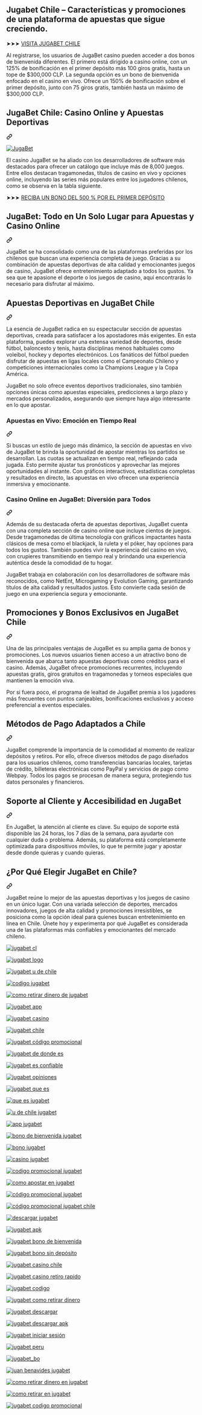 

<article class="markdown-body entry-content container-lg f5" itemprop="text"><p dir="auto"><h1>Jugabet Chile – Características y promociones de una plataforma de apuestas que sigue creciendo.</h1></p>
<p dir="auto">➤➤➤ <a href="https://track.jugar.live/f9908f08-29a9-4003-9034-fc51ab2601bb" rel="nofollow">VISITA JUGABET CHILE</a></p>
<p dir="auto">Al registrarse, los usuarios de JugaBet casino pueden acceder a dos bonos de bienvenida diferentes. El primero está dirigido a casino online, con un 125% de bonificación en el primer depósito más 100 giros gratis, hasta un tope de $300,000 CLP. La segunda opción es un bono de bienvenida enfocado en el casino en vivo. Ofrece un 150% de bonificación sobre el primer depósito, junto con 75 giros gratis, también hasta un máximo de $300,000 CLP.</p>
<div class="markdown-heading" dir="auto"><h1 class="heading-element" dir="auto">JugaBet Chile: Casino Online y Apuestas Deportivas</h1><a id="user-content-jugabet-chile-casino-online-y-apuestas-deportivas" class="anchor" aria-label="Permalink: JugaBet Chile: Casino Online y Apuestas Deportivas" href="#jugabet-chile-casino-online-y-apuestas-deportivas"><svg class="octicon octicon-link" viewBox="0 0 16 16" version="1.1" width="16" height="16" aria-hidden="true"><path d="m7.775 3.275 1.25-1.25a3.5 3.5 0 1 1 4.95 4.95l-2.5 2.5a3.5 3.5 0 0 1-4.95 0 .751.751 0 0 1 .018-1.042.751.751 0 0 1 1.042-.018 1.998 1.998 0 0 0 2.83 0l2.5-2.5a2.002 2.002 0 0 0-2.83-2.83l-1.25 1.25a.751.751 0 0 1-1.042-.018.751.751 0 0 1-.018-1.042Zm-4.69 9.64a1.998 1.998 0 0 0 2.83 0l1.25-1.25a.751.751 0 0 1 1.042.018.751.751 0 0 1 .018 1.042l-1.25 1.25a3.5 3.5 0 1 1-4.95-4.95l2.5-2.5a3.5 3.5 0 0 1 4.95 0 .751.751 0 0 1-.018 1.042.751.751 0 0 1-1.042.018 1.998 1.998 0 0 0-2.83 0l-2.5 2.5a1.998 1.998 0 0 0 0 2.83Z"></path></svg></a></div>
<p dir="auto"><a target="_blank" rel="noopener noreferrer nofollow" href="https://camo.githubusercontent.com/fcc8469dc21c6b2c08c0dc3dd5cdb6392cfd5d4ae96c96fa37c606014136f51c/68747470733a2f2f7473322e6d6d2e62696e672e6e65742f74683f713d4a7567614265742532304368696c65"><img src="https://camo.githubusercontent.com/fcc8469dc21c6b2c08c0dc3dd5cdb6392cfd5d4ae96c96fa37c606014136f51c/68747470733a2f2f7473322e6d6d2e62696e672e6e65742f74683f713d4a7567614265742532304368696c65" alt="JugaBet" data-canonical-src="https://ts2.mm.bing.net/th?q=JugaBet%20Chile" style="max-width: 100%;"></a></p>
<p dir="auto">El casino JugaBet se ha aliado con los desarrolladores de software más destacados para ofrecer un catálogo que incluye más de 8,000 juegos. Entre ellos destacan tragamonedas, títulos de casino en vivo y opciones online, incluyendo las series más populares entre los jugadores chilenos, como se observa en la tabla siguiente.</p>
<p dir="auto">➤➤➤ <a href="https://track.jugar.live/f9908f08-29a9-4003-9034-fc51ab2601bb" rel="nofollow">RECIBA UN BONO DEL 500 % POR EL PRIMER DEPÓSITO</a></p>
<div class="markdown-heading" dir="auto"><h2 class="heading-element" dir="auto">JugaBet: Todo en Un Solo Lugar para Apuestas y Casino Online</h2><a id="user-content-jugabet-todo-en-un-solo-lugar-para-apuestas-y-casino-online" class="anchor" aria-label="Permalink: JugaBet: Todo en Un Solo Lugar para Apuestas y Casino Online" href="#jugabet-todo-en-un-solo-lugar-para-apuestas-y-casino-online"><svg class="octicon octicon-link" viewBox="0 0 16 16" version="1.1" width="16" height="16" aria-hidden="true"><path d="m7.775 3.275 1.25-1.25a3.5 3.5 0 1 1 4.95 4.95l-2.5 2.5a3.5 3.5 0 0 1-4.95 0 .751.751 0 0 1 .018-1.042.751.751 0 0 1 1.042-.018 1.998 1.998 0 0 0 2.83 0l2.5-2.5a2.002 2.002 0 0 0-2.83-2.83l-1.25 1.25a.751.751 0 0 1-1.042-.018.751.751 0 0 1-.018-1.042Zm-4.69 9.64a1.998 1.998 0 0 0 2.83 0l1.25-1.25a.751.751 0 0 1 1.042.018.751.751 0 0 1 .018 1.042l-1.25 1.25a3.5 3.5 0 1 1-4.95-4.95l2.5-2.5a3.5 3.5 0 0 1 4.95 0 .751.751 0 0 1-.018 1.042.751.751 0 0 1-1.042.018 1.998 1.998 0 0 0-2.83 0l-2.5 2.5a1.998 1.998 0 0 0 0 2.83Z"></path></svg></a></div>
<p dir="auto">JugaBet se ha consolidado como una de las plataformas preferidas por los chilenos que buscan una experiencia completa de juego. Gracias a su combinación de apuestas deportivas de alta calidad y emocionantes juegos de casino, JugaBet ofrece entretenimiento adaptado a todos los gustos. Ya sea que te apasione el deporte o los juegos de casino, aquí encontrarás lo necesario para disfrutar al máximo.</p>
<div class="markdown-heading" dir="auto"><h2 class="heading-element" dir="auto">Apuestas Deportivas en JugaBet Chile</h2><a id="user-content-apuestas-deportivas-en-jugabet-chile" class="anchor" aria-label="Permalink: Apuestas Deportivas en JugaBet Chile" href="#apuestas-deportivas-en-jugabet-chile"><svg class="octicon octicon-link" viewBox="0 0 16 16" version="1.1" width="16" height="16" aria-hidden="true"><path d="m7.775 3.275 1.25-1.25a3.5 3.5 0 1 1 4.95 4.95l-2.5 2.5a3.5 3.5 0 0 1-4.95 0 .751.751 0 0 1 .018-1.042.751.751 0 0 1 1.042-.018 1.998 1.998 0 0 0 2.83 0l2.5-2.5a2.002 2.002 0 0 0-2.83-2.83l-1.25 1.25a.751.751 0 0 1-1.042-.018.751.751 0 0 1-.018-1.042Zm-4.69 9.64a1.998 1.998 0 0 0 2.83 0l1.25-1.25a.751.751 0 0 1 1.042.018.751.751 0 0 1 .018 1.042l-1.25 1.25a3.5 3.5 0 1 1-4.95-4.95l2.5-2.5a3.5 3.5 0 0 1 4.95 0 .751.751 0 0 1-.018 1.042.751.751 0 0 1-1.042.018 1.998 1.998 0 0 0-2.83 0l-2.5 2.5a1.998 1.998 0 0 0 0 2.83Z"></path></svg></a></div>
<p dir="auto">La esencia de JugaBet radica en su espectacular sección de apuestas deportivas, creada para satisfacer a los apostadores más exigentes. En esta plataforma, puedes explorar una extensa variedad de deportes, desde fútbol, baloncesto y tenis, hasta disciplinas menos habituales como voleibol, hockey y deportes electrónicos. Los fanáticos del fútbol pueden disfrutar de apuestas en ligas locales como el Campeonato Chileno y competiciones internacionales como la Champions League y la Copa América.</p>
<p dir="auto">JugaBet no solo ofrece eventos deportivos tradicionales, sino también opciones únicas como apuestas especiales, predicciones a largo plazo y mercados personalizados, asegurando que siempre haya algo interesante en lo que apostar.</p>
<div class="markdown-heading" dir="auto"><h3 class="heading-element" dir="auto">Apuestas en Vivo: Emoción en Tiempo Real</h3><a id="user-content-apuestas-en-vivo-emoción-en-tiempo-real" class="anchor" aria-label="Permalink: Apuestas en Vivo: Emoción en Tiempo Real" href="#apuestas-en-vivo-emoción-en-tiempo-real"><svg class="octicon octicon-link" viewBox="0 0 16 16" version="1.1" width="16" height="16" aria-hidden="true"><path d="m7.775 3.275 1.25-1.25a3.5 3.5 0 1 1 4.95 4.95l-2.5 2.5a3.5 3.5 0 0 1-4.95 0 .751.751 0 0 1 .018-1.042.751.751 0 0 1 1.042-.018 1.998 1.998 0 0 0 2.83 0l2.5-2.5a2.002 2.002 0 0 0-2.83-2.83l-1.25 1.25a.751.751 0 0 1-1.042-.018.751.751 0 0 1-.018-1.042Zm-4.69 9.64a1.998 1.998 0 0 0 2.83 0l1.25-1.25a.751.751 0 0 1 1.042.018.751.751 0 0 1 .018 1.042l-1.25 1.25a3.5 3.5 0 1 1-4.95-4.95l2.5-2.5a3.5 3.5 0 0 1 4.95 0 .751.751 0 0 1-.018 1.042.751.751 0 0 1-1.042.018 1.998 1.998 0 0 0-2.83 0l-2.5 2.5a1.998 1.998 0 0 0 0 2.83Z"></path></svg></a></div>
<p dir="auto">Si buscas un estilo de juego más dinámico, la sección de apuestas en vivo de JugaBet te brinda la oportunidad de apostar mientras los partidos se desarrollan. Las cuotas se actualizan en tiempo real, reflejando cada jugada. Esto permite ajustar tus pronósticos y aprovechar las mejores oportunidades al instante. Con gráficos interactivos, estadísticas completas y resultados en directo, las apuestas en vivo ofrecen una experiencia inmersiva y emocionante.</p>
<div class="markdown-heading" dir="auto"><h3 class="heading-element" dir="auto">Casino Online en JugaBet: Diversión para Todos</h3><a id="user-content-casino-online-en-jugabet-diversión-para-todos" class="anchor" aria-label="Permalink: Casino Online en JugaBet: Diversión para Todos" href="#casino-online-en-jugabet-diversión-para-todos"><svg class="octicon octicon-link" viewBox="0 0 16 16" version="1.1" width="16" height="16" aria-hidden="true"><path d="m7.775 3.275 1.25-1.25a3.5 3.5 0 1 1 4.95 4.95l-2.5 2.5a3.5 3.5 0 0 1-4.95 0 .751.751 0 0 1 .018-1.042.751.751 0 0 1 1.042-.018 1.998 1.998 0 0 0 2.83 0l2.5-2.5a2.002 2.002 0 0 0-2.83-2.83l-1.25 1.25a.751.751 0 0 1-1.042-.018.751.751 0 0 1-.018-1.042Zm-4.69 9.64a1.998 1.998 0 0 0 2.83 0l1.25-1.25a.751.751 0 0 1 1.042.018.751.751 0 0 1 .018 1.042l-1.25 1.25a3.5 3.5 0 1 1-4.95-4.95l2.5-2.5a3.5 3.5 0 0 1 4.95 0 .751.751 0 0 1-.018 1.042.751.751 0 0 1-1.042.018 1.998 1.998 0 0 0-2.83 0l-2.5 2.5a1.998 1.998 0 0 0 0 2.83Z"></path></svg></a></div>
<p dir="auto">Además de su destacada oferta de apuestas deportivas, JugaBet cuenta con una completa sección de casino online que incluye cientos de juegos. Desde tragamonedas de última tecnología con gráficos impactantes hasta clásicos de mesa como el blackjack, la ruleta y el póker, hay opciones para todos los gustos. También puedes vivir la experiencia del casino en vivo, con crupieres transmitiendo en tiempo real y brindando una experiencia auténtica desde la comodidad de tu hogar.</p>
<p dir="auto">JugaBet trabaja en colaboración con los desarrolladores de software más reconocidos, como NetEnt, Microgaming y Evolution Gaming, garantizando títulos de alta calidad y resultados justos. Esto convierte cada sesión de juego en una experiencia segura y emocionante.</p>
<div class="markdown-heading" dir="auto"><h2 class="heading-element" dir="auto">Promociones y Bonos Exclusivos en JugaBet Chile</h2><a id="user-content-promociones-y-bonos-exclusivos-en-jugabet-chile" class="anchor" aria-label="Permalink: Promociones y Bonos Exclusivos en JugaBet Chile" href="#promociones-y-bonos-exclusivos-en-jugabet-chile"><svg class="octicon octicon-link" viewBox="0 0 16 16" version="1.1" width="16" height="16" aria-hidden="true"><path d="m7.775 3.275 1.25-1.25a3.5 3.5 0 1 1 4.95 4.95l-2.5 2.5a3.5 3.5 0 0 1-4.95 0 .751.751 0 0 1 .018-1.042.751.751 0 0 1 1.042-.018 1.998 1.998 0 0 0 2.83 0l2.5-2.5a2.002 2.002 0 0 0-2.83-2.83l-1.25 1.25a.751.751 0 0 1-1.042-.018.751.751 0 0 1-.018-1.042Zm-4.69 9.64a1.998 1.998 0 0 0 2.83 0l1.25-1.25a.751.751 0 0 1 1.042.018.751.751 0 0 1 .018 1.042l-1.25 1.25a3.5 3.5 0 1 1-4.95-4.95l2.5-2.5a3.5 3.5 0 0 1 4.95 0 .751.751 0 0 1-.018 1.042.751.751 0 0 1-1.042.018 1.998 1.998 0 0 0-2.83 0l-2.5 2.5a1.998 1.998 0 0 0 0 2.83Z"></path></svg></a></div>
<p dir="auto">Una de las principales ventajas de JugaBet es su amplia gama de bonos y promociones. Los nuevos usuarios tienen acceso a un atractivo bono de bienvenida que abarca tanto apuestas deportivas como créditos para el casino. Además, JugaBet ofrece promociones recurrentes, incluyendo apuestas gratis, giros gratuitos en tragamonedas y torneos especiales que mantienen la emoción viva.</p>
<p dir="auto">Por si fuera poco, el programa de lealtad de JugaBet premia a los jugadores más frecuentes con puntos canjeables, bonificaciones exclusivas y acceso preferencial a eventos especiales.</p>
<div class="markdown-heading" dir="auto"><h2 class="heading-element" dir="auto">Métodos de Pago Adaptados a Chile</h2><a id="user-content-métodos-de-pago-adaptados-a-chile" class="anchor" aria-label="Permalink: Métodos de Pago Adaptados a Chile" href="#métodos-de-pago-adaptados-a-chile"><svg class="octicon octicon-link" viewBox="0 0 16 16" version="1.1" width="16" height="16" aria-hidden="true"><path d="m7.775 3.275 1.25-1.25a3.5 3.5 0 1 1 4.95 4.95l-2.5 2.5a3.5 3.5 0 0 1-4.95 0 .751.751 0 0 1 .018-1.042.751.751 0 0 1 1.042-.018 1.998 1.998 0 0 0 2.83 0l2.5-2.5a2.002 2.002 0 0 0-2.83-2.83l-1.25 1.25a.751.751 0 0 1-1.042-.018.751.751 0 0 1-.018-1.042Zm-4.69 9.64a1.998 1.998 0 0 0 2.83 0l1.25-1.25a.751.751 0 0 1 1.042.018.751.751 0 0 1 .018 1.042l-1.25 1.25a3.5 3.5 0 1 1-4.95-4.95l2.5-2.5a3.5 3.5 0 0 1 4.95 0 .751.751 0 0 1-.018 1.042.751.751 0 0 1-1.042.018 1.998 1.998 0 0 0-2.83 0l-2.5 2.5a1.998 1.998 0 0 0 0 2.83Z"></path></svg></a></div>
<p dir="auto">JugaBet comprende la importancia de la comodidad al momento de realizar depósitos y retiros. Por ello, ofrece diversos métodos de pago diseñados para los usuarios chilenos, como transferencias bancarias locales, tarjetas de crédito, billeteras electrónicas como PayPal y servicios de pago como Webpay. Todos los pagos se procesan de manera segura, protegiendo tus datos personales y financieros.</p>
<div class="markdown-heading" dir="auto"><h2 class="heading-element" dir="auto">Soporte al Cliente y Accesibilidad en JugaBet</h2><a id="user-content-soporte-al-cliente-y-accesibilidad-en-jugabet" class="anchor" aria-label="Permalink: Soporte al Cliente y Accesibilidad en JugaBet" href="#soporte-al-cliente-y-accesibilidad-en-jugabet"><svg class="octicon octicon-link" viewBox="0 0 16 16" version="1.1" width="16" height="16" aria-hidden="true"><path d="m7.775 3.275 1.25-1.25a3.5 3.5 0 1 1 4.95 4.95l-2.5 2.5a3.5 3.5 0 0 1-4.95 0 .751.751 0 0 1 .018-1.042.751.751 0 0 1 1.042-.018 1.998 1.998 0 0 0 2.83 0l2.5-2.5a2.002 2.002 0 0 0-2.83-2.83l-1.25 1.25a.751.751 0 0 1-1.042-.018.751.751 0 0 1-.018-1.042Zm-4.69 9.64a1.998 1.998 0 0 0 2.83 0l1.25-1.25a.751.751 0 0 1 1.042.018.751.751 0 0 1 .018 1.042l-1.25 1.25a3.5 3.5 0 1 1-4.95-4.95l2.5-2.5a3.5 3.5 0 0 1 4.95 0 .751.751 0 0 1-.018 1.042.751.751 0 0 1-1.042.018 1.998 1.998 0 0 0-2.83 0l-2.5 2.5a1.998 1.998 0 0 0 0 2.83Z"></path></svg></a></div>
<p dir="auto">En JugaBet, la atención al cliente es clave. Su equipo de soporte está disponible las 24 horas, los 7 días de la semana, para ayudarte con cualquier duda o problema. Además, su plataforma está completamente optimizada para dispositivos móviles, lo que te permite jugar y apostar desde donde quieras y cuando quieras.</p>
<div class="markdown-heading" dir="auto"><h2 class="heading-element" dir="auto">¿Por Qué Elegir JugaBet en Chile?</h2><a id="user-content-por-qué-elegir-jugabet-en-chile" class="anchor" aria-label="Permalink: ¿Por Qué Elegir JugaBet en Chile?" href="#por-qué-elegir-jugabet-en-chile"><svg class="octicon octicon-link" viewBox="0 0 16 16" version="1.1" width="16" height="16" aria-hidden="true"><path d="m7.775 3.275 1.25-1.25a3.5 3.5 0 1 1 4.95 4.95l-2.5 2.5a3.5 3.5 0 0 1-4.95 0 .751.751 0 0 1 .018-1.042.751.751 0 0 1 1.042-.018 1.998 1.998 0 0 0 2.83 0l2.5-2.5a2.002 2.002 0 0 0-2.83-2.83l-1.25 1.25a.751.751 0 0 1-1.042-.018.751.751 0 0 1-.018-1.042Zm-4.69 9.64a1.998 1.998 0 0 0 2.83 0l1.25-1.25a.751.751 0 0 1 1.042.018.751.751 0 0 1 .018 1.042l-1.25 1.25a3.5 3.5 0 1 1-4.95-4.95l2.5-2.5a3.5 3.5 0 0 1 4.95 0 .751.751 0 0 1-.018 1.042.751.751 0 0 1-1.042.018 1.998 1.998 0 0 0-2.83 0l-2.5 2.5a1.998 1.998 0 0 0 0 2.83Z"></path></svg></a></div>
<p dir="auto">JugaBet reúne lo mejor de las apuestas deportivas y los juegos de casino en un único lugar. Con una variada selección de deportes, mercados innovadores, juegos de alta calidad y promociones irresistibles, se posiciona como la opción ideal para quienes buscan entretenimiento en línea en Chile. Únete hoy y experimenta por qué JugaBet es considerada una de las plataformas más confiables y emocionantes del mercado chileno.</p>
<p dir="auto"><a target="_blank" rel="noopener noreferrer nofollow" href="https://camo.githubusercontent.com/21be33a7214e32cec211d9a3991b3e30db632877dab914ecd4cd377e42997cec/68747470733a2f2f7473322e6d6d2e62696e672e6e65742f74683f713d6a756761626574253230636c"><img src="https://camo.githubusercontent.com/21be33a7214e32cec211d9a3991b3e30db632877dab914ecd4cd377e42997cec/68747470733a2f2f7473322e6d6d2e62696e672e6e65742f74683f713d6a756761626574253230636c" alt="jugabet cl" data-canonical-src="https://ts2.mm.bing.net/th?q=jugabet%20cl" style="max-width: 100%;"></a></p>
<p dir="auto"><a target="_blank" rel="noopener noreferrer nofollow" href="https://camo.githubusercontent.com/fd401088bb5012afa45f73301464743550b8e12f9dd1368e541468403351b092/68747470733a2f2f7473322e6d6d2e62696e672e6e65742f74683f713d6a7567616265742532306c6f676f"><img src="https://camo.githubusercontent.com/fd401088bb5012afa45f73301464743550b8e12f9dd1368e541468403351b092/68747470733a2f2f7473322e6d6d2e62696e672e6e65742f74683f713d6a7567616265742532306c6f676f" alt="jugabet logo" data-canonical-src="https://ts2.mm.bing.net/th?q=jugabet%20logo" style="max-width: 100%;"></a></p>
<p dir="auto"><a target="_blank" rel="noopener noreferrer nofollow" href="https://camo.githubusercontent.com/2e3e65a49984a6efdfc336ee6412aa7dbbf6ce46a767e41e63c0577ccd66d6d2/68747470733a2f2f7473322e6d6d2e62696e672e6e65742f74683f713d6a7567616265742532307525323064652532306368696c65"><img src="https://camo.githubusercontent.com/2e3e65a49984a6efdfc336ee6412aa7dbbf6ce46a767e41e63c0577ccd66d6d2/68747470733a2f2f7473322e6d6d2e62696e672e6e65742f74683f713d6a7567616265742532307525323064652532306368696c65" alt="jugabet u de chile" data-canonical-src="https://ts2.mm.bing.net/th?q=jugabet%20u%20de%20chile" style="max-width: 100%;"></a></p>
<p dir="auto"><a target="_blank" rel="noopener noreferrer nofollow" href="https://camo.githubusercontent.com/d0ed1912d2795f182e3ba57360780ef0ba254b79ead038ca88004350b3968c36/68747470733a2f2f7473322e6d6d2e62696e672e6e65742f74683f713d636f6469676f2532306a756761626574"><img src="https://camo.githubusercontent.com/d0ed1912d2795f182e3ba57360780ef0ba254b79ead038ca88004350b3968c36/68747470733a2f2f7473322e6d6d2e62696e672e6e65742f74683f713d636f6469676f2532306a756761626574" alt="codigo jugabet" data-canonical-src="https://ts2.mm.bing.net/th?q=codigo%20jugabet" style="max-width: 100%;"></a></p>
<p dir="auto"><a target="_blank" rel="noopener noreferrer nofollow" href="https://camo.githubusercontent.com/91debb5f7ec60fcd866761bd9bbd3eac152afdc5aee6b110b81af0f6fb10ddc4/68747470733a2f2f7473322e6d6d2e62696e672e6e65742f74683f713d636f6d6f2532307265746972617225323064696e65726f25323064652532306a756761626574"><img src="https://camo.githubusercontent.com/91debb5f7ec60fcd866761bd9bbd3eac152afdc5aee6b110b81af0f6fb10ddc4/68747470733a2f2f7473322e6d6d2e62696e672e6e65742f74683f713d636f6d6f2532307265746972617225323064696e65726f25323064652532306a756761626574" alt="como retirar dinero de jugabet" data-canonical-src="https://ts2.mm.bing.net/th?q=como%20retirar%20dinero%20de%20jugabet" style="max-width: 100%;"></a></p>
<p dir="auto"><a target="_blank" rel="noopener noreferrer nofollow" href="https://camo.githubusercontent.com/f819a360b616d8cdd5fa9ee0b70def1bf43ddbdad10f00c5ac9a35b4af157506/68747470733a2f2f7473322e6d6d2e62696e672e6e65742f74683f713d6a756761626574253230617070"><img src="https://camo.githubusercontent.com/f819a360b616d8cdd5fa9ee0b70def1bf43ddbdad10f00c5ac9a35b4af157506/68747470733a2f2f7473322e6d6d2e62696e672e6e65742f74683f713d6a756761626574253230617070" alt="jugabet app" data-canonical-src="https://ts2.mm.bing.net/th?q=jugabet%20app" style="max-width: 100%;"></a></p>
<p dir="auto"><a target="_blank" rel="noopener noreferrer nofollow" href="https://camo.githubusercontent.com/15135fc466d051c88bc0e7afe6ff516352cd1fb1fac4244e87998a54658f4fb2/68747470733a2f2f7473322e6d6d2e62696e672e6e65742f74683f713d6a756761626574253230636173696e6f"><img src="https://camo.githubusercontent.com/15135fc466d051c88bc0e7afe6ff516352cd1fb1fac4244e87998a54658f4fb2/68747470733a2f2f7473322e6d6d2e62696e672e6e65742f74683f713d6a756761626574253230636173696e6f" alt="jugabet casino" data-canonical-src="https://ts2.mm.bing.net/th?q=jugabet%20casino" style="max-width: 100%;"></a></p>
<p dir="auto"><a target="_blank" rel="noopener noreferrer nofollow" href="https://camo.githubusercontent.com/5751090324c4c4de57a34fba74438ac5f52df4c30d40887ca14d12adc0dc8f14/68747470733a2f2f7473322e6d6d2e62696e672e6e65742f74683f713d6a7567616265742532306368696c65"><img src="https://camo.githubusercontent.com/5751090324c4c4de57a34fba74438ac5f52df4c30d40887ca14d12adc0dc8f14/68747470733a2f2f7473322e6d6d2e62696e672e6e65742f74683f713d6a7567616265742532306368696c65" alt="jugabet chile" data-canonical-src="https://ts2.mm.bing.net/th?q=jugabet%20chile" style="max-width: 100%;"></a></p>
<p dir="auto"><a target="_blank" rel="noopener noreferrer nofollow" href="https://camo.githubusercontent.com/00497b70ca7a23b05aed48ad3e2357140c39a8bbb5fb7ebd60f25679313f7f65/68747470733a2f2f7473322e6d6d2e62696e672e6e65742f74683f713d6a756761626574253230632543332542336469676f25323070726f6d6f63696f6e616c"><img src="https://camo.githubusercontent.com/00497b70ca7a23b05aed48ad3e2357140c39a8bbb5fb7ebd60f25679313f7f65/68747470733a2f2f7473322e6d6d2e62696e672e6e65742f74683f713d6a756761626574253230632543332542336469676f25323070726f6d6f63696f6e616c" alt="jugabet código promocional" data-canonical-src="https://ts2.mm.bing.net/th?q=jugabet%20c%C3%B3digo%20promocional" style="max-width: 100%;"></a></p>
<p dir="auto"><a target="_blank" rel="noopener noreferrer nofollow" href="https://camo.githubusercontent.com/973d9a8d8fbff753b2bf76dfbf5788d4913f18877b82587e36e50124c147ab13/68747470733a2f2f7473322e6d6d2e62696e672e6e65742f74683f713d6a7567616265742532306465253230646f6e64652532306573"><img src="https://camo.githubusercontent.com/973d9a8d8fbff753b2bf76dfbf5788d4913f18877b82587e36e50124c147ab13/68747470733a2f2f7473322e6d6d2e62696e672e6e65742f74683f713d6a7567616265742532306465253230646f6e64652532306573" alt="jugabet de donde es" data-canonical-src="https://ts2.mm.bing.net/th?q=jugabet%20de%20donde%20es" style="max-width: 100%;"></a></p>
<p dir="auto"><a target="_blank" rel="noopener noreferrer nofollow" href="https://camo.githubusercontent.com/a979d9d12e0e0c1bfdaf51d3d8cbb5be03b19709b9965801eea1cc2cb576f3c1/68747470733a2f2f7473322e6d6d2e62696e672e6e65742f74683f713d6a7567616265742532306573253230636f6e666961626c65"><img src="https://camo.githubusercontent.com/a979d9d12e0e0c1bfdaf51d3d8cbb5be03b19709b9965801eea1cc2cb576f3c1/68747470733a2f2f7473322e6d6d2e62696e672e6e65742f74683f713d6a7567616265742532306573253230636f6e666961626c65" alt="jugabet es confiable" data-canonical-src="https://ts2.mm.bing.net/th?q=jugabet%20es%20confiable" style="max-width: 100%;"></a></p>
<p dir="auto"><a target="_blank" rel="noopener noreferrer nofollow" href="https://camo.githubusercontent.com/65482fe3bfcbd2115f71ee9df3e9b365a5fca0134e18a7d25340b59671d9a331/68747470733a2f2f7473322e6d6d2e62696e672e6e65742f74683f713d6a7567616265742532306f70696e696f6e6573"><img src="https://camo.githubusercontent.com/65482fe3bfcbd2115f71ee9df3e9b365a5fca0134e18a7d25340b59671d9a331/68747470733a2f2f7473322e6d6d2e62696e672e6e65742f74683f713d6a7567616265742532306f70696e696f6e6573" alt="jugabet opiniones" data-canonical-src="https://ts2.mm.bing.net/th?q=jugabet%20opiniones" style="max-width: 100%;"></a></p>
<p dir="auto"><a target="_blank" rel="noopener noreferrer nofollow" href="https://camo.githubusercontent.com/d6c3e28e21d4ae4ac9ab9b403020df137574cdd1bfd3d1af395f23bdd11fa66d/68747470733a2f2f7473322e6d6d2e62696e672e6e65742f74683f713d6a7567616265742532307175652532306573"><img src="https://camo.githubusercontent.com/d6c3e28e21d4ae4ac9ab9b403020df137574cdd1bfd3d1af395f23bdd11fa66d/68747470733a2f2f7473322e6d6d2e62696e672e6e65742f74683f713d6a7567616265742532307175652532306573" alt="jugabet que es" data-canonical-src="https://ts2.mm.bing.net/th?q=jugabet%20que%20es" style="max-width: 100%;"></a></p>
<p dir="auto"><a target="_blank" rel="noopener noreferrer nofollow" href="https://camo.githubusercontent.com/f23460eaa678c1d04c4ae4d348e70e0144eaa6c4598533fe346c1f1600652982/68747470733a2f2f7473322e6d6d2e62696e672e6e65742f74683f713d71756525323065732532306a756761626574"><img src="https://camo.githubusercontent.com/f23460eaa678c1d04c4ae4d348e70e0144eaa6c4598533fe346c1f1600652982/68747470733a2f2f7473322e6d6d2e62696e672e6e65742f74683f713d71756525323065732532306a756761626574" alt="que es jugabet" data-canonical-src="https://ts2.mm.bing.net/th?q=que%20es%20jugabet" style="max-width: 100%;"></a></p>
<p dir="auto"><a target="_blank" rel="noopener noreferrer nofollow" href="https://camo.githubusercontent.com/aae0ebc9b7f2be05af81fb0e0427909d3d058779ce2bc388a1312037daf20155/68747470733a2f2f7473322e6d6d2e62696e672e6e65742f74683f713d7525323064652532306368696c652532306a756761626574"><img src="https://camo.githubusercontent.com/aae0ebc9b7f2be05af81fb0e0427909d3d058779ce2bc388a1312037daf20155/68747470733a2f2f7473322e6d6d2e62696e672e6e65742f74683f713d7525323064652532306368696c652532306a756761626574" alt="u de chile jugabet" data-canonical-src="https://ts2.mm.bing.net/th?q=u%20de%20chile%20jugabet" style="max-width: 100%;"></a></p>
<p dir="auto"><a target="_blank" rel="noopener noreferrer nofollow" href="https://camo.githubusercontent.com/cb5c65d19a626fd38224e2c6fc7935267a345236cbaf2e60e202affc68fce6b6/68747470733a2f2f7473322e6d6d2e62696e672e6e65742f74683f713d6170702532306a756761626574"><img src="https://camo.githubusercontent.com/cb5c65d19a626fd38224e2c6fc7935267a345236cbaf2e60e202affc68fce6b6/68747470733a2f2f7473322e6d6d2e62696e672e6e65742f74683f713d6170702532306a756761626574" alt="app jugabet" data-canonical-src="https://ts2.mm.bing.net/th?q=app%20jugabet" style="max-width: 100%;"></a></p>
<p dir="auto"><a target="_blank" rel="noopener noreferrer nofollow" href="https://camo.githubusercontent.com/cfe8e28611fcd4748d8dd8cd7126219211e90831ebdea3efb41b0214f177de62/68747470733a2f2f7473322e6d6d2e62696e672e6e65742f74683f713d626f6e6f25323064652532306269656e76656e6964612532306a756761626574"><img src="https://camo.githubusercontent.com/cfe8e28611fcd4748d8dd8cd7126219211e90831ebdea3efb41b0214f177de62/68747470733a2f2f7473322e6d6d2e62696e672e6e65742f74683f713d626f6e6f25323064652532306269656e76656e6964612532306a756761626574" alt="bono de bienvenida jugabet" data-canonical-src="https://ts2.mm.bing.net/th?q=bono%20de%20bienvenida%20jugabet" style="max-width: 100%;"></a></p>
<p dir="auto"><a target="_blank" rel="noopener noreferrer nofollow" href="https://camo.githubusercontent.com/9575e81b1845dffa071b9c28051ad0f73a38112eb21b59b6deed088014867b6b/68747470733a2f2f7473322e6d6d2e62696e672e6e65742f74683f713d626f6e6f2532306a756761626574"><img src="https://camo.githubusercontent.com/9575e81b1845dffa071b9c28051ad0f73a38112eb21b59b6deed088014867b6b/68747470733a2f2f7473322e6d6d2e62696e672e6e65742f74683f713d626f6e6f2532306a756761626574" alt="bono jugabet" data-canonical-src="https://ts2.mm.bing.net/th?q=bono%20jugabet" style="max-width: 100%;"></a></p>
<p dir="auto"><a target="_blank" rel="noopener noreferrer nofollow" href="https://camo.githubusercontent.com/93c206e4069d6fa70fe6d7c643f7aad7c4ed851c09df46a89b36ff2a80abdb2e/68747470733a2f2f7473322e6d6d2e62696e672e6e65742f74683f713d636173696e6f2532306a756761626574"><img src="https://camo.githubusercontent.com/93c206e4069d6fa70fe6d7c643f7aad7c4ed851c09df46a89b36ff2a80abdb2e/68747470733a2f2f7473322e6d6d2e62696e672e6e65742f74683f713d636173696e6f2532306a756761626574" alt="casino jugabet" data-canonical-src="https://ts2.mm.bing.net/th?q=casino%20jugabet" style="max-width: 100%;"></a></p>
<p dir="auto"><a target="_blank" rel="noopener noreferrer nofollow" href="https://camo.githubusercontent.com/365ce012244071b2b7449938284ec68d007669cfc2d406dc4c6c43e760897be6/68747470733a2f2f7473322e6d6d2e62696e672e6e65742f74683f713d636f6469676f25323070726f6d6f63696f6e616c2532306a756761626574"><img src="https://camo.githubusercontent.com/365ce012244071b2b7449938284ec68d007669cfc2d406dc4c6c43e760897be6/68747470733a2f2f7473322e6d6d2e62696e672e6e65742f74683f713d636f6469676f25323070726f6d6f63696f6e616c2532306a756761626574" alt="codigo promocional jugabet" data-canonical-src="https://ts2.mm.bing.net/th?q=codigo%20promocional%20jugabet" style="max-width: 100%;"></a></p>
<p dir="auto"><a target="_blank" rel="noopener noreferrer nofollow" href="https://camo.githubusercontent.com/60d88dac4d18ac216108827c47cd3d2adef661c10a34c1941ab6ae65544a9c32/68747470733a2f2f7473322e6d6d2e62696e672e6e65742f74683f713d636f6d6f25323061706f73746172253230656e2532306a756761626574"><img src="https://camo.githubusercontent.com/60d88dac4d18ac216108827c47cd3d2adef661c10a34c1941ab6ae65544a9c32/68747470733a2f2f7473322e6d6d2e62696e672e6e65742f74683f713d636f6d6f25323061706f73746172253230656e2532306a756761626574" alt="como apostar en jugabet" data-canonical-src="https://ts2.mm.bing.net/th?q=como%20apostar%20en%20jugabet" style="max-width: 100%;"></a></p>
<p dir="auto"><a target="_blank" rel="noopener noreferrer nofollow" href="https://camo.githubusercontent.com/2eacc1260f5861ab8a86a40496beeb19ce36b1bad267b7089f433dccba7c5b31/68747470733a2f2f7473322e6d6d2e62696e672e6e65742f74683f713d632543332542336469676f25323070726f6d6f63696f6e616c2532306a756761626574"><img src="https://camo.githubusercontent.com/2eacc1260f5861ab8a86a40496beeb19ce36b1bad267b7089f433dccba7c5b31/68747470733a2f2f7473322e6d6d2e62696e672e6e65742f74683f713d632543332542336469676f25323070726f6d6f63696f6e616c2532306a756761626574" alt="código promocional jugabet" data-canonical-src="https://ts2.mm.bing.net/th?q=c%C3%B3digo%20promocional%20jugabet" style="max-width: 100%;"></a></p>
<p dir="auto"><a target="_blank" rel="noopener noreferrer nofollow" href="https://camo.githubusercontent.com/2e9f6b9e36778bb42d7c57fca54cbf7261ff45cf3a11241bc73184094cb30d3e/68747470733a2f2f7473322e6d6d2e62696e672e6e65742f74683f713d632543332542336469676f25323070726f6d6f63696f6e616c2532306a7567616265742532306368696c65"><img src="https://camo.githubusercontent.com/2e9f6b9e36778bb42d7c57fca54cbf7261ff45cf3a11241bc73184094cb30d3e/68747470733a2f2f7473322e6d6d2e62696e672e6e65742f74683f713d632543332542336469676f25323070726f6d6f63696f6e616c2532306a7567616265742532306368696c65" alt="código promocional jugabet chile" data-canonical-src="https://ts2.mm.bing.net/th?q=c%C3%B3digo%20promocional%20jugabet%20chile" style="max-width: 100%;"></a></p>
<p dir="auto"><a target="_blank" rel="noopener noreferrer nofollow" href="https://camo.githubusercontent.com/eba25922920125d84f5bb1c1f44a806551239a471547e94d85b4aaf973a9fbf4/68747470733a2f2f7473322e6d6d2e62696e672e6e65742f74683f713d6465736361726761722532306a756761626574"><img src="https://camo.githubusercontent.com/eba25922920125d84f5bb1c1f44a806551239a471547e94d85b4aaf973a9fbf4/68747470733a2f2f7473322e6d6d2e62696e672e6e65742f74683f713d6465736361726761722532306a756761626574" alt="descargar jugabet" data-canonical-src="https://ts2.mm.bing.net/th?q=descargar%20jugabet" style="max-width: 100%;"></a></p>
<p dir="auto"><a target="_blank" rel="noopener noreferrer nofollow" href="https://camo.githubusercontent.com/97d27322021b6574da90858465b6717e1fb71e2aadf538955b12383602da4c94/68747470733a2f2f7473322e6d6d2e62696e672e6e65742f74683f713d6a75676162657425323061706b"><img src="https://camo.githubusercontent.com/97d27322021b6574da90858465b6717e1fb71e2aadf538955b12383602da4c94/68747470733a2f2f7473322e6d6d2e62696e672e6e65742f74683f713d6a75676162657425323061706b" alt="jugabet apk" data-canonical-src="https://ts2.mm.bing.net/th?q=jugabet%20apk" style="max-width: 100%;"></a></p>
<p dir="auto"><a target="_blank" rel="noopener noreferrer nofollow" href="https://camo.githubusercontent.com/b452dbfca6480392329749c7aa9b311eed3613830454d450cc530eccf1820ef4/68747470733a2f2f7473322e6d6d2e62696e672e6e65742f74683f713d6a756761626574253230626f6e6f25323064652532306269656e76656e696461"><img src="https://camo.githubusercontent.com/b452dbfca6480392329749c7aa9b311eed3613830454d450cc530eccf1820ef4/68747470733a2f2f7473322e6d6d2e62696e672e6e65742f74683f713d6a756761626574253230626f6e6f25323064652532306269656e76656e696461" alt="jugabet bono de bienvenida" data-canonical-src="https://ts2.mm.bing.net/th?q=jugabet%20bono%20de%20bienvenida" style="max-width: 100%;"></a></p>
<p dir="auto"><a target="_blank" rel="noopener noreferrer nofollow" href="https://camo.githubusercontent.com/bffabe9158cade3ea7a7b08eb033b1e6813124cf2ed26fdd97f6cc4859aa8a94/68747470733a2f2f7473322e6d6d2e62696e672e6e65742f74683f713d6a756761626574253230626f6e6f25323073696e2532306465702543332542337369746f"><img src="https://camo.githubusercontent.com/bffabe9158cade3ea7a7b08eb033b1e6813124cf2ed26fdd97f6cc4859aa8a94/68747470733a2f2f7473322e6d6d2e62696e672e6e65742f74683f713d6a756761626574253230626f6e6f25323073696e2532306465702543332542337369746f" alt="jugabet bono sin depósito" data-canonical-src="https://ts2.mm.bing.net/th?q=jugabet%20bono%20sin%20dep%C3%B3sito" style="max-width: 100%;"></a></p>
<p dir="auto"><a target="_blank" rel="noopener noreferrer nofollow" href="https://camo.githubusercontent.com/45ba89e1d2e89965db5b4356e5d275731e15fb55ff808ef4492131fc22c2f865/68747470733a2f2f7473322e6d6d2e62696e672e6e65742f74683f713d6a756761626574253230636173696e6f2532306368696c65"><img src="https://camo.githubusercontent.com/45ba89e1d2e89965db5b4356e5d275731e15fb55ff808ef4492131fc22c2f865/68747470733a2f2f7473322e6d6d2e62696e672e6e65742f74683f713d6a756761626574253230636173696e6f2532306368696c65" alt="jugabet casino chile" data-canonical-src="https://ts2.mm.bing.net/th?q=jugabet%20casino%20chile" style="max-width: 100%;"></a></p>
<p dir="auto"><a target="_blank" rel="noopener noreferrer nofollow" href="https://camo.githubusercontent.com/3c7b273f73ada7b5943f83087776b8985d98bbd843b83c7f8c9dc0572298384a/68747470733a2f2f7473322e6d6d2e62696e672e6e65742f74683f713d6a756761626574253230636173696e6f25323072657469726f25323072617069646f"><img src="https://camo.githubusercontent.com/3c7b273f73ada7b5943f83087776b8985d98bbd843b83c7f8c9dc0572298384a/68747470733a2f2f7473322e6d6d2e62696e672e6e65742f74683f713d6a756761626574253230636173696e6f25323072657469726f25323072617069646f" alt="jugabet casino retiro rapido" data-canonical-src="https://ts2.mm.bing.net/th?q=jugabet%20casino%20retiro%20rapido" style="max-width: 100%;"></a></p>
<p dir="auto"><a target="_blank" rel="noopener noreferrer nofollow" href="https://camo.githubusercontent.com/e4e2b94e164a8621f1a3adc65e7ee0279d31a422efea1ac8089bdf2ae56b9564/68747470733a2f2f7473322e6d6d2e62696e672e6e65742f74683f713d6a756761626574253230636f6469676f"><img src="https://camo.githubusercontent.com/e4e2b94e164a8621f1a3adc65e7ee0279d31a422efea1ac8089bdf2ae56b9564/68747470733a2f2f7473322e6d6d2e62696e672e6e65742f74683f713d6a756761626574253230636f6469676f" alt="jugabet codigo" data-canonical-src="https://ts2.mm.bing.net/th?q=jugabet%20codigo" style="max-width: 100%;"></a></p>
<p dir="auto"><a target="_blank" rel="noopener noreferrer nofollow" href="https://camo.githubusercontent.com/242d32be6d41d24414e22c978bdab67b3e497d44c4ac69b7b94e84fcc888d3da/68747470733a2f2f7473322e6d6d2e62696e672e6e65742f74683f713d6a756761626574253230636f6d6f2532307265746972617225323064696e65726f"><img src="https://camo.githubusercontent.com/242d32be6d41d24414e22c978bdab67b3e497d44c4ac69b7b94e84fcc888d3da/68747470733a2f2f7473322e6d6d2e62696e672e6e65742f74683f713d6a756761626574253230636f6d6f2532307265746972617225323064696e65726f" alt="jugabet como retirar dinero" data-canonical-src="https://ts2.mm.bing.net/th?q=jugabet%20como%20retirar%20dinero" style="max-width: 100%;"></a></p>
<p dir="auto"><a target="_blank" rel="noopener noreferrer nofollow" href="https://camo.githubusercontent.com/fd59a9234a4b9b99c807ffc8020f8c1051990e077eadbf8bf0205e1c203c4603/68747470733a2f2f7473322e6d6d2e62696e672e6e65742f74683f713d6a756761626574253230646573636172676172"><img src="https://camo.githubusercontent.com/fd59a9234a4b9b99c807ffc8020f8c1051990e077eadbf8bf0205e1c203c4603/68747470733a2f2f7473322e6d6d2e62696e672e6e65742f74683f713d6a756761626574253230646573636172676172" alt="jugabet descargar" data-canonical-src="https://ts2.mm.bing.net/th?q=jugabet%20descargar" style="max-width: 100%;"></a></p>
<p dir="auto"><a target="_blank" rel="noopener noreferrer nofollow" href="https://camo.githubusercontent.com/75131a66a353e4c583ae816f2802340e8bf195a4dc313311e3bb192832a69f12/68747470733a2f2f7473322e6d6d2e62696e672e6e65742f74683f713d6a75676162657425323064657363617267617225323061706b"><img src="https://camo.githubusercontent.com/75131a66a353e4c583ae816f2802340e8bf195a4dc313311e3bb192832a69f12/68747470733a2f2f7473322e6d6d2e62696e672e6e65742f74683f713d6a75676162657425323064657363617267617225323061706b" alt="jugabet descargar apk" data-canonical-src="https://ts2.mm.bing.net/th?q=jugabet%20descargar%20apk" style="max-width: 100%;"></a></p>
<p dir="auto"><a target="_blank" rel="noopener noreferrer nofollow" href="https://camo.githubusercontent.com/643041e101046ddb049983ba014e91ee5d4ffd346abfa5ec63d90658b7e7eee9/68747470733a2f2f7473322e6d6d2e62696e672e6e65742f74683f713d6a756761626574253230696e6963696172253230736573692543332542336e"><img src="https://camo.githubusercontent.com/643041e101046ddb049983ba014e91ee5d4ffd346abfa5ec63d90658b7e7eee9/68747470733a2f2f7473322e6d6d2e62696e672e6e65742f74683f713d6a756761626574253230696e6963696172253230736573692543332542336e" alt="jugabet iniciar sesión" data-canonical-src="https://ts2.mm.bing.net/th?q=jugabet%20iniciar%20sesi%C3%B3n" style="max-width: 100%;"></a></p>
<p dir="auto"><a target="_blank" rel="noopener noreferrer nofollow" href="https://camo.githubusercontent.com/50128b725424dfeccef4d79349e11fd7be455944466546c0963416333b43ad0a/68747470733a2f2f7473322e6d6d2e62696e672e6e65742f74683f713d6a75676162657425323070657275"><img src="https://camo.githubusercontent.com/50128b725424dfeccef4d79349e11fd7be455944466546c0963416333b43ad0a/68747470733a2f2f7473322e6d6d2e62696e672e6e65742f74683f713d6a75676162657425323070657275" alt="jugabet peru" data-canonical-src="https://ts2.mm.bing.net/th?q=jugabet%20peru" style="max-width: 100%;"></a></p>
<p dir="auto"><a target="_blank" rel="noopener noreferrer nofollow" href="https://camo.githubusercontent.com/86c94211b3d36f1e37ed15c491ed60d334fee579c4a4d136b5b05bf025feae2e/68747470733a2f2f7473322e6d6d2e62696e672e6e65742f74683f713d6a756761626574253230626f"><img src="https://camo.githubusercontent.com/86c94211b3d36f1e37ed15c491ed60d334fee579c4a4d136b5b05bf025feae2e/68747470733a2f2f7473322e6d6d2e62696e672e6e65742f74683f713d6a756761626574253230626f" alt="jugabet_bo" data-canonical-src="https://ts2.mm.bing.net/th?q=jugabet%20bo" style="max-width: 100%;"></a></p>
<p dir="auto"><a target="_blank" rel="noopener noreferrer nofollow" href="https://camo.githubusercontent.com/22cdcd7cdace83bbba4968ae7265d9e85c71f9eace2f126a2729e20c6b33b41e/68747470733a2f2f7473322e6d6d2e62696e672e6e65742f74683f713d6a75616e25323062656e6176696465732532306a756761626574"><img src="https://camo.githubusercontent.com/22cdcd7cdace83bbba4968ae7265d9e85c71f9eace2f126a2729e20c6b33b41e/68747470733a2f2f7473322e6d6d2e62696e672e6e65742f74683f713d6a75616e25323062656e6176696465732532306a756761626574" alt="juan benavides jugabet" data-canonical-src="https://ts2.mm.bing.net/th?q=juan%20benavides%20jugabet" style="max-width: 100%;"></a></p>
<p dir="auto"><a target="_blank" rel="noopener noreferrer nofollow" href="https://camo.githubusercontent.com/cce30889fbabe68d99471443cfcb61e02a26da70821c99b6d704a7c69b98e6ee/68747470733a2f2f7473322e6d6d2e62696e672e6e65742f74683f713d636f6d6f2532307265746972617225323064696e65726f253230656e2532306a756761626574"><img src="https://camo.githubusercontent.com/cce30889fbabe68d99471443cfcb61e02a26da70821c99b6d704a7c69b98e6ee/68747470733a2f2f7473322e6d6d2e62696e672e6e65742f74683f713d636f6d6f2532307265746972617225323064696e65726f253230656e2532306a756761626574" alt="como retirar dinero en jugabet" data-canonical-src="https://ts2.mm.bing.net/th?q=como%20retirar%20dinero%20en%20jugabet" style="max-width: 100%;"></a></p>
<p dir="auto"><a target="_blank" rel="noopener noreferrer nofollow" href="https://camo.githubusercontent.com/cad1e7756522d4a26eba10ec9e669cb476770a6c99cdc10e618315f85080949f/68747470733a2f2f7473322e6d6d2e62696e672e6e65742f74683f713d636f6d6f25323072657469726172253230656e2532306a756761626574"><img src="https://camo.githubusercontent.com/cad1e7756522d4a26eba10ec9e669cb476770a6c99cdc10e618315f85080949f/68747470733a2f2f7473322e6d6d2e62696e672e6e65742f74683f713d636f6d6f25323072657469726172253230656e2532306a756761626574" alt="como retirar en jugabet" data-canonical-src="https://ts2.mm.bing.net/th?q=como%20retirar%20en%20jugabet" style="max-width: 100%;"></a></p>
<p dir="auto"><a target="_blank" rel="noopener noreferrer nofollow" href="https://camo.githubusercontent.com/5fce32abd6298c478e5fb53a9b570db0fc0b3ae2281924376f141107416b897b/68747470733a2f2f7473322e6d6d2e62696e672e6e65742f74683f713d6a756761626574253230636f6469676f25323070726f6d6f63696f6e616c"><img src="https://camo.githubusercontent.com/5fce32abd6298c478e5fb53a9b570db0fc0b3ae2281924376f141107416b897b/68747470733a2f2f7473322e6d6d2e62696e672e6e65742f74683f713d6a756761626574253230636f6469676f25323070726f6d6f63696f6e616c" alt="jugabet codigo promocional" data-canonical-src="https://ts2.mm.bing.net/th?q=jugabet%20codigo%20promocional" style="max-width: 100%;"></a></p>
</article>

